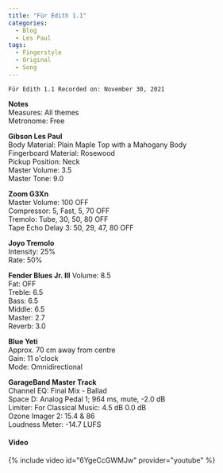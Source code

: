 ```yaml
---
title: "Für Edith 1.1"
categories:
  - Blog
  - Les Paul
tags:
  - Fingerstyle
  - Original
  - Song
---
```

`Für Edith 1.1 Recorded on: November 30, 2021`

**Notes**  
Measures: All themes  
Metronome: Free  

**Gibson Les Paul**  
Body Material: Plain Maple Top with a Mahogany Body  
Fingerboard Material: Rosewood  
Pickup Position: Neck  
Master Volume: 3.5  
Master Tone: 9.0  

 **Zoom G3Xn**  
Master Volume: 100 OFF  
Compressor: 5, Fast, 5, 70 OFF  
Tremolo: Tube, 30, 50, 80 OFF  
Tape Echo Delay 3: 50, 29, 47, 80 OFF  

**Joyo Tremolo**  
Intensity: 25%  
Rate: 50%  

**Fender Blues Jr. III**
Volume: 8.5  
Fat: OFF  
Treble: 6.5  
Bass: 6.5  
Middle: 6.5  
Master: 2.7  
Reverb: 3.0  

**Blue Yeti**   
Approx. 70 cm away from centre  
Gain: 11 o'clock  
Mode: Omnidirectional  

**GarageBand Master Track**  
Channel EQ: Final Mix - Ballad  
Space D: Analog Pedal 1; 964 ms, mute, -2.0 dB  
Limiter: For Classical Music: 4.5 dB 0.0 dB  
Ozone Imager 2: 15.4 & 86  
Loudness Meter: -14.7 LUFS  


#### Video
{% include video id="6YgeCcGWMJw" provider="youtube" %}
